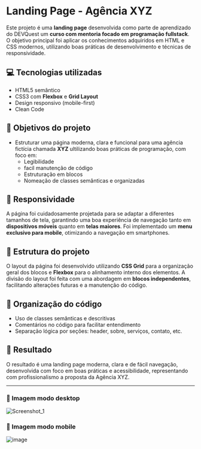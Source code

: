 # Landing Page - Agência XYZ

Este projeto é uma **landing page** desenvolvida como parte de aprendizado  do DEVQuest um **curso com mentoria focado em programação fullstack**. O objetivo principal foi aplicar os conhecimentos adquiridos em HTML e CSS modernos, utilizando boas práticas de desenvolvimento e técnicas de responsividade.

## 💻 Tecnologias utilizadas

- HTML5 semântico
- CSS3 com **Flexbox** e **Grid Layout**
- Design responsivo (mobile-first)
- Clean Code

## 🎯 Objetivos do projeto

- Estruturar uma página moderna, clara e funcional para uma agência fictícia chamada **XYZ**
  ultilizando boas práticas de programação, com foco em:
  - Legibilidade
  - facil manutenção de código
  - Estruturação em blocos
  - Nomeação de classes semânticas e organizadas

## 📱 Responsividade

A página foi cuidadosamente projetada para se adaptar a diferentes tamanhos de tela, garantindo uma boa experiência de navegação tanto em **dispositivos móveis** quanto em **telas maiores**. Foi implementado um **menu exclusivo para mobile**, otimizando a navegação em smartphones.

## 🧱 Estrutura do projeto

O layout da página foi desenvolvido utilizando **CSS Grid** para a organização geral dos blocos e **Flexbox** para o alinhamento interno dos elementos. A divisão do layout foi feita com uma abordagem em **blocos independentes**, facilitando alterações futuras e a manutenção do código.

## 📂 Organização do código

- Uso de classes semânticas e descritivas
- Comentários no código para facilitar entendimento
- Separação lógica por seções: header, sobre, serviços, contato, etc.

## 🚀 Resultado

O resultado é uma landing page moderna, clara e de fácil navegação, desenvolvida com foco em boas práticas e acessibilidade, representando com profissionalismo a proposta da Agência XYZ.

---

### 📸 Imagem modo desktop
![Screenshot_1](https://github.com/user-attachments/assets/ab22d864-a763-48aa-a1dd-84b8570c8fa9)

### 📸 Imagem modo mobile
![image](https://github.com/user-attachments/assets/a08a3987-1032-4833-b3dd-67b09b89533b)
